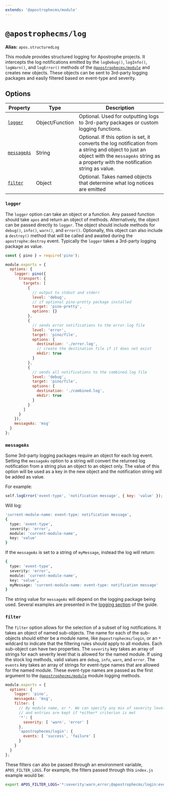 ```yaml
---
extends: '@apostrophecms/module'
---
```


# `@apostrophecms/log`

**Alias:** `apos.structuredLog`

<AposRefExtends :module="$frontmatter.extends" />

This module provides structured logging for Apostrophe projects. It intercepts the log notifications emitted by the `logDebug()`, `logInfo()`, `logWarn()`, and `logError()` methods of the [`@apostrophecms/module`](/reference/modules/module.html) and creates new objects. These objects can be sent to 3rd-party logging packages and easily filtered based on event-type and severity.

## Options

|  Property | Type | Description |
|---|---|---|
| [`logger`](#logger) | Object/Function | Optional. Used for outputting logs to 3rd-party packages or custom logging functions. |
| [`messageAs`](#messageas) | String | Optional. If this option is set, it converts the log notification from a string and object to just an object with the `messageAs` string as a property with the notification string as value. |
| [`filter`](#filter) | Object | Optional. Takes named objects that determine what log notices are emitted |

### `logger`
The `logger` option can take an object or a function. Any passed function should take `apos` and return an object of methods. Alternatively, the object can be passed directly to `logger`. The object should include methods for `debug()`, `info()`, `warn()`, and `error()`. Optionally, this object can also include a `destroy()` method that will be called and awaited during the `apostrophe:destroy` event. Typically the `logger` takes a 3rd-party logging package as value.

<AposCodeBlock>

``` javascript
const { pino } = require('pino');

module.exports = {
  options: {
    logger: pino({
      transport: {
        targets: [
          {
            // output to stdout and stderr
            level: 'debug',
            // if optional pino-pretty package installed
            target: 'pino-pretty',
            options: {}
          },
          {
            // sends error notifications to the error.log file
            level: 'error',
            target: 'pino/file',
            options: {
              destination: './error.log',
              // create the destination file if it does not exist
              mkdir: true
            }
          },
          {
            // sends all notifications to the combined.log file
            level: 'debug',
            target: 'pino/file',
            options: {
              destination: './combined.log',
              mkdir: true
            }
          }
        ]
      }
    }),
    messageAs: 'msg'
  }
};

```

<template v-slot:caption>
/modules/@apostrophecms/log/index.js
</template>
</AposCodeBlock>

### `messageAs`
Some 3rd-party logging packages require an object for each log event. Setting the `messageAs` option to a string will convert the returned log notification from a string plus an object to an object only. The value of this option will be used as a key in the new object and the notification string will be added as value.

For example:
``` javascript
self.logError('event-type', 'notification message', { key: 'value' });
```
Will log:
``` sh
'current-module-name: event-type: notification message',
{
  type: 'event-type',
  severity: 'error',
  module: 'current-module-name',
  key: 'value'
}
```
If the `messageAs` is set to a string of `myMessage`, instead the log will return:
``` sh
{
  type: 'event-type',
  severity: 'error',
  module: 'current-module-name',
  key: 'value',
  myMessage: 'current-module-name: event-type: notification message'
}
```

The string value for `messageAs` will depend on the logging package being used. Several examples are presented in the [logging section](/guide/logging.html#popular-package-set-up) of the guide.

### `filter`
The `filter` option allows for the selection of a subset of log notifications. It takes an object of named sub-objects. The name for each of the sub-objects should either be a module name, like `@apostrophecms/login`, or an `*` wildcard to indicate that the filtering rules should apply to all modules. Each sub-object can have two properties. The `severity` key takes an array of strings for each severity level that is allowed for the named module. If using the stock log methods, valid values are `debug`, `info`, `warn`, and `error`. The `events` key takes an array of strings for event-type names that are allowed for the named module. These event-type names are passed as the first argument to the [`@apostrophecms/module`](/reference/modules/module.html) module logging methods.

<AposCodeBlock>

```javascript
module.exports = {
  options: {
    logger: 'pino',
    messageAs: 'msg',
    filter: {
      // By module name, or *. We can specify any mix of severity levels and specific event types,
      // and entries are kept if *either* criterion is met
      '*': {
        severity: [ 'warn', 'error' ]
      },
      'apostrophecms/login': {
        events: [ 'success', 'failure' ]
      }
    }
  }
};
```

<template v-slot:caption>
modules/@apostrophecms/log/index.js
</template>
</AposCodeBlock>

These filters can also be passed through an environment variable, `APOS_FILTER_LOGS`. For example, the filters passed through this `index.js` example would be:

``` sh
export APOS_FILTER_LOGS='*:severity:warn,error;@apostrophecms/login:events:success,failure'
```
